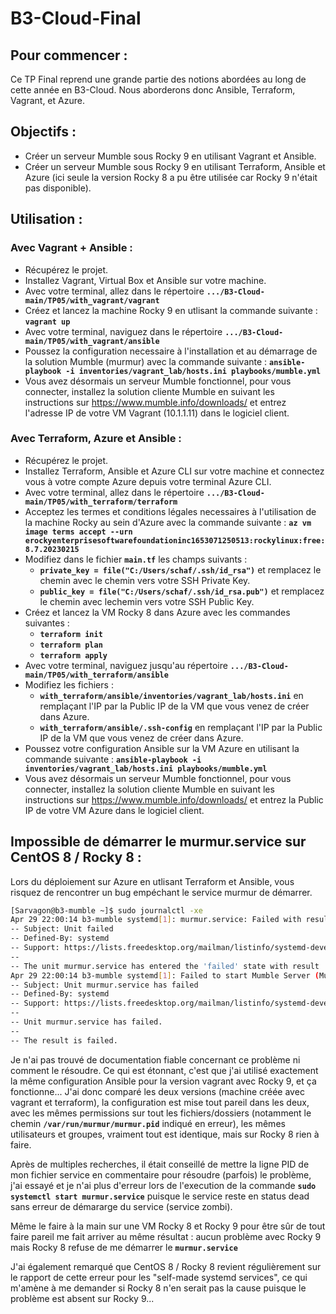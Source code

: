 # B3-Cloud-Final



## Pour commencer :

Ce TP Final reprend une grande partie des notions abordées au long de cette année en B3-Cloud. Nous aborderons donc Ansible, Terraform, Vagrant, et Azure.
## Objectifs :

- Créer un serveur Mumble sous Rocky 9 en utilisant Vagrant et Ansible.
- Créer un serveur Mumble sous Rocky 9 en utilisant Terraform, Ansible et Azure (ici seule la version Rocky 8 a pu être utilisée car Rocky 9 n'était pas disponible).

## Utilisation :
### Avec Vagrant + Ansible :
- Récupérez le projet.
- Installez Vagrant, Virtual Box et Ansible sur votre machine.
- Avec votre terminal, allez dans le répertoire **```.../B3-Cloud-main/TP05/with_vagrant/vagrant```**
- Créez et lancez la machine Rocky 9 en utlisant la commande suivante : **```vagrant up```**
- Avec votre terminal, naviguez dans le répertoire **```.../B3-Cloud-main/TP05/with_vagrant/ansible```**
- Poussez la configuration necessaire à l'installation et au démarrage de la solution Mumble (murmur) avec la commande suivante : **```ansible-playbook -i inventories/vagrant_lab/hosts.ini playbooks/mumble.yml```**
- Vous avez désormais un serveur Mumble fonctionnel, pour vous connecter, installez la solution cliente Mumble en suivant les instructions sur https://www.mumble.info/downloads/ et entrez l'adresse IP de votre VM Vagrant (10.1.1.11) dans le logiciel client.

### Avec Terraform, Azure et Ansible :
- Récupérez le projet.
- Installez Terraform, Ansible et Azure CLI sur votre machine et connectez vous à votre compte Azure depuis votre terminal Azure CLI.
- Avec votre terminal, allez dans le répertoire **```.../B3-Cloud-main/TP05/with_terraform/terraform```**
- Acceptez les termes et conditions légales necessaires à l'utilisation de la machine Rocky au sein d'Azure avec la commande suivante : **```az vm image terms accept --urn erockyenterprisesoftwarefoundationinc1653071250513:rockylinux:free:8.7.20230215```**
- Modifiez dans le fichier **```main.tf```** les champs suivants :
    - **```private_key = file("C:/Users/schaf/.ssh/id_rsa")```** et remplacez le chemin avec le chemin vers votre SSH Private Key.
    - **```public_key = file("C:/Users/schaf/.ssh/id_rsa.pub")```** et remplacez le chemin avec lechemin vers votre SSH Public Key.
- Créez et lancez la VM Rocky 8 dans Azure avec les commandes suivantes :
    - **```terraform init```**
    - **```terraform plan```**
    - **```terraform apply```**
- Avec votre terminal, naviguez jusqu'au répertoire **```.../B3-Cloud-main/TP05/with_terraform/ansible```**
- Modifiez les fichiers :
    - **```with_terraform/ansible/inventories/vagrant_lab/hosts.ini```** en remplaçant l'IP par la Public IP de la VM que vous venez de créer dans Azure.
    - **```with_terraform/ansible/.ssh-config```** en remplaçant l'IP par la Public IP de la VM que vous venez de créer dans Azure.
- Poussez votre configuration Ansible sur la VM Azure en utilisant la commande suivante : **```ansible-playbook -i inventories/vagrant_lab/hosts.ini playbooks/mumble.yml```**
- Vous avez désormais un serveur Mumble fonctionnel, pour vous connecter, installez la solution cliente Mumble en suivant les instructions sur https://www.mumble.info/downloads/ et entrez la Public IP de votre VM Azure dans le logiciel client.

## Impossible de démarrer le murmur.service sur CentOS 8 / Rocky 8 :
Lors du déploiement sur Azure en utlisant Terraform et Ansible, vous risquez de rencontrer un bug empéchant le service murmur de démarrer.
```bash
[Sarvagon@b3-mumble ~]$ sudo journalctl -xe
Apr 29 22:00:14 b3-mumble systemd[1]: murmur.service: Failed with result 'protocol'.
-- Subject: Unit failed
-- Defined-By: systemd
-- Support: https://lists.freedesktop.org/mailman/listinfo/systemd-devel
-- 
-- The unit murmur.service has entered the 'failed' state with result 'protocol'.
Apr 29 22:00:14 b3-mumble systemd[1]: Failed to start Mumble Server (Murmur).
-- Subject: Unit murmur.service has failed
-- Defined-By: systemd
-- Support: https://lists.freedesktop.org/mailman/listinfo/systemd-devel
-- 
-- Unit murmur.service has failed.
-- 
-- The result is failed.
```
Je n'ai pas trouvé de documentation fiable concernant ce problème ni comment le résoudre. Ce qui est étonnant, c'est que j'ai utilisé exactement la même configuration Ansible pour la version vagrant avec Rocky 9, et ça fonctionne... J'ai donc comparé les deux versions (machine créée avec vagrant et terraform), la configuration est mise tout pareil dans les deux, avec les mêmes permissions sur tout les fichiers/dossiers (notamment le chemin **```/var/run/murmur/murmur.pid```** indiqué en erreur), les mêmes utilisateurs et groupes, vraiment tout est identique, mais sur Rocky 8 rien à faire. 

Après de multiples recherches, il était conseillé de mettre la ligne PID de mon fichier service en commentaire pour résoudre (parfois) le problème, j'ai essayé et je n'ai plus d'erreur lors de l'execution de la commande **```sudo systemctl start murmur.service```** puisque le service reste en status dead sans erreur de démararge du service (service zombi). 

Même le faire à la main sur une VM Rocky 8 et Rocky 9 pour être sûr de tout faire pareil me fait arriver au même résultat : aucun problème avec Rocky 9 mais Rocky 8 refuse de me démarrer le **```murmur.service```**

J'ai également remarqué que CentOS 8 / Rocky 8 revient régulièrement sur le rapport de cette erreur pour les "self-made systemd services", ce qui m'amène à me demander si Rocky 8 n'en serait pas la cause puisque le problème est absent sur Rocky 9...